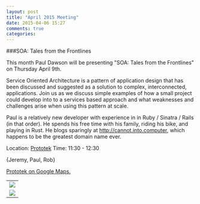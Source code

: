 ```yaml
---
layout: post
title: "April 2015 Meeting"
date: 2015-04-06 15:27
comments: true
categories: 
---
```


###SOA: Tales from the Frontlines

This month Paul Dawson will be presenting "SOA: Tales from the Frontlines" on Thursday
April 9th.

Service Oriented Architecture is a pattern of application design that has been
discussed and suggested as a solution to complex, interconnected, applications.
Join us as we discuss simple examples of how a small project could develop into
to a services based approach and what weaknesses and challenges arise when
using this pattern at scale.

Paul is a relatively new developer with experience in in Ruby / Sinatra / Rails
(in that order). He spends his free time with
his family, riding his bike, and playing in Rust. He blogs sparingly at <http://cannot.into.computer>, which happens to be the greatest domain name ever.

Location: [Prototek][prototek]
Time: 11:30 - 12:30

{Jeremy, Paul, Rob}

<a href="https://www.google.com/maps/place/401+NW+10th+St/@35.478527,-97.519417,17z/data=!3m1!4b1!4m2!3m1!1s0x87b21733fd30d655:0xce3a1cd9b95c8415">Prototek on Google Maps.</a>

<table width="550" cellspacing="0" cellpadding="0">
<tr><td colspan="2"><img src="{{ root_url }}/images/sponsors/sponsor-bar.jpg" /></td></tr>
<tr><td><a href="http://www.roberthalf.com/technology/"><img src="{{ root_url }}/images/sponsors/half.jpg" /></a></td>
</tr>
</table>


[prototek]: http://prototekokc.com/

